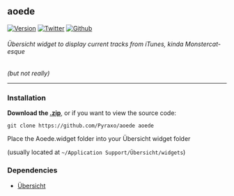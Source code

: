 ## aoede
[![Version](https://img.shields.io/badge/Version-1.0.0-green.svg?style=flat-square)](https://github.com/Pyraxo/aoede/releases)
[![Twitter](https://img.shields.io/twitter/follow/Pyraxo.svg?style=social)](http://twitter.com/pyraxo)
[![Github](https://img.shields.io/github/followers/Pyraxo.svg?style=social&label=Follow)](https://github.com/login?return_to=%2FPyraxo)
###### Übersicht widget to display current tracks from iTunes, kinda Monstercat-esque
*(but not really)*
***
### Installation
**Download the [.zip](https://github.com/Pyraxo/aoede/blob/master/Aoede.widget.zip?raw=true)**, or if you want to view the source code:
```
git clone https://github.com/Pyraxo/aoede aoede
```
Place the Aoede.widget folder into your Übersicht widget folder

(usually located at `~/Application Support/Übersicht/widgets`)

### Dependencies
* [Übersicht](http://tracesof.net/uebersicht/)
